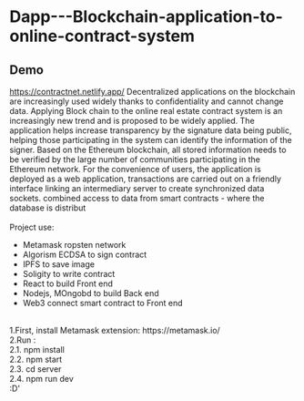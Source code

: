 # Dapp---Blockchain-application-to-online-contract-system
## Demo 
https://contractnet.netlify.app/
Decentralized applications on the blockchain are increasingly used widely thanks to confidentiality and cannot change data. Applying Block chain to the online real estate contract system is an increasingly new trend and is proposed to be widely applied. The application helps increase transparency by the signature data being public, helping those participating in the system can identify the information of the signer. Based on the Ethereum blockchain, all stored information needs to be verified by the large number of communities participating in the Ethereum network. For the convenience of users, the application is deployed as a web application, transactions are carried out on a friendly interface linking an intermediary server to create synchronized data sockets. combined access to data from smart contracts - where the database is distribut<br />
<br />
Project use:<br />
  - Metamask ropsten network<br />
  - Algorism ECDSA to sign contract<br />
  - IPFS to save image<br />
  - Soligity to write contract<br />
  - React to build Front end<br />
  - Nodejs, MOngobd to build Back end<br />
  - Web3 connect smart contract to Front end<br />
  <br />
1.First, install Metamask extension: https://metamask.io/ <br />
2.Run :<br />
2.1. npm install <br />
2.2. npm start<br />
2.3. cd server<br />
2.4. npm run dev<br />
:D' <br />


